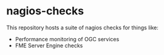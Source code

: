 # nagios-checks

This repository hosts a suite of nagios checks for things like:

- Performance monitoring of OGC services
- FME Server Engine checks
